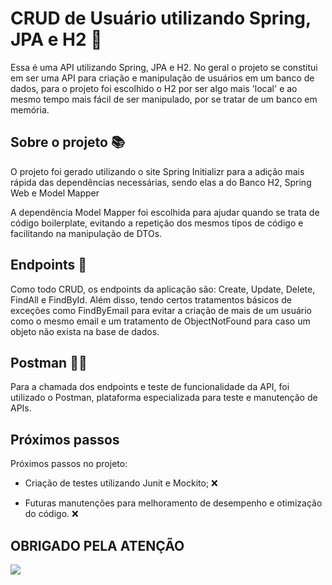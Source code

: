 
# CRUD de Usuário utilizando Spring, JPA e H2 👥

Essa é uma API utilizando Spring, JPA e H2. No geral o projeto se constitui em ser uma API para criação e manipulação de usuários em um banco de dados, para o projeto foi escolhido o H2 por ser algo mais 'local' e ao mesmo tempo mais fácil de ser manipulado, por se tratar de um banco em memória.

## Sobre o projeto 📚

O projeto foi gerado utilizando o site Spring Initializr para a adição mais rápida das dependências necessárias, sendo elas a do Banco H2, Spring Web e Model Mapper

A dependência Model Mapper foi escolhida para ajudar quando se trata de código boilerplate, evitando a repetição dos mesmos tipos de código e facilitando na manipulação de DTOs.

## Endpoints 🔌

Como todo CRUD, os endpoints da aplicação são: Create, Update, Delete, FindAll e FindById. Além disso, tendo certos tratamentos básicos de exceções como FindByEmail para evitar a criação de mais de um usuário como o mesmo email e um tratamento de ObjectNotFound para caso um objeto não exista na base de dados.

## Postman 👨‍🚀

Para a chamada dos endpoints e teste de funcionalidade da API, foi utilizado o Postman, plataforma especializada para teste e manutenção de APIs. 

## Próximos passos

Próximos passos no projeto:

* Criação de testes utilizando Junit e Mockito; ❌

* Futuras manutenções para melhoramento de desempenho e otimização do código. ❌


## OBRIGADO PELA ATENÇÃO

![](https://thumbs.gfycat.com/NextDampBittern-max-1mb.gif)

